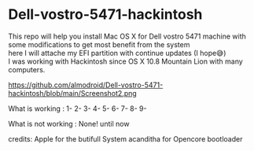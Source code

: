 # Dell-vostro-5471-hackintosh
This repo will help you install Mac OS X for Dell vostro 5471 machine with some modifications to get most benefit from the system  
here I will attache my EFI partition with continue updates (I hope😅)  
I was working with Hackintosh since OS X 10.8 Mountain Lion with many computers.

https://github.com/almodroid/Dell-vostro-5471-hackintosh/blob/main/Screenshot2.png

What is working : 
1-
2-
3-
4-
5-
6-
7-
8-
9-

What is not working :
None! until now

credits: 
Apple for the butifull System
acanditha for Opencore bootloader 
